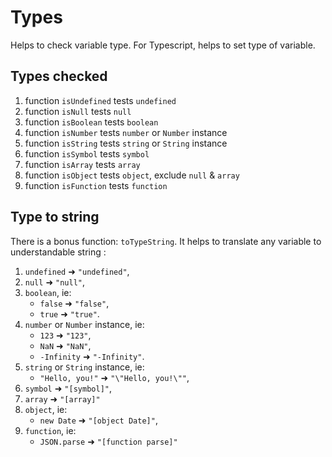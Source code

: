 # Types

Helps to check variable type. For Typescript, helps to set type of variable.

## Types checked

1. function `isUndefined` tests `undefined`
2. function `isNull` tests `null`
3. function `isBoolean` tests `boolean`
4. function `isNumber` tests `number` or `Number` instance
5. function `isString` tests `string` or `String` instance
6. function `isSymbol` tests `symbol`
7. function `isArray` tests `array`
8. function `isObject` tests `object`, exclude `null` & `array`
9. function `isFunction` tests `function`

## Type to string

There is a bonus function: `toTypeString`. It helps to translate any variable to understandable string :

1. `undefined` ➜ `"undefined"`,
2. `null` ➜ `"null"`,
3. `boolean`, ie:
   - `false` ➜ `"false"`,
   - `true` ➜ `"true"`.
4. `number` or `Number` instance, ie:
   - `123` ➜ `"123"`,
   - `NaN` ➜ `"NaN"`,
   - `-Infinity` ➜ `"-Infinity"`.
5. `string` or `String` instance, ie:
   - `"Hello, you!"` ➜ `"\"Hello, you!\""`,
6. `symbol` ➜ `"[symbol]"`,
7. `array` ➜ `"[array]"`
8. `object`, ie:
   - `new Date` ➜ `"[object Date]"`,
9. `function`, ie:
   - `JSON.parse` ➜ `"[function parse]"`
